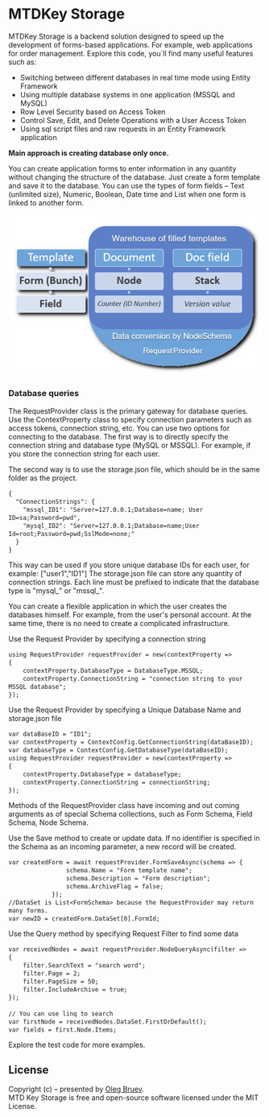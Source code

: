 # MTDKey Storage

MTDKey Storage is a backend solution designed to speed up the development of forms-based applications. For example, web applications for order management.
Explore this code, you`ll find many useful features such as:
-	Switching between different databases in real time mode using Entity Framework
-	Using multiple database systems in one application (MSSQL and MySQL)
-	Row Level Security based on Access Token 
-	Control Save, Edit, and Delete Operations with a User Access Token
-	Using sql script files and raw requests in an Entity Framework application

<p>
  <strong>Main approach is creating database only once.</strong>
</p>
You can create application forms to enter information in any quantity without changing the structure of the database. Just create a form template and save it to the database. You can use the types of form fields – Text (unlimited size), Numeric, Boolean, Date time and List when one form is linked to another form.
<p align="center">
  <img src="./img/schema.png" />
  </p>

### Database queries

The RequestProvider class is the primary gateway for database queries. Use the ContextProperty class to specify connection parameters such as access tokens, connection string, etc. 
You can use two options for connecting to the database.
The first way is to directly specify the connection string and database type (MySQL or MSSQL). For example, if you store the connection string for each user.

<p>
  The second way is to use the storage.json file, which should be in the same folder as the project.
</p>

    {
      "ConnectionStrings": {
        "mssql_ID1": "Server=127.0.0.1;Database=name; User ID=sa;Password=pwd",
        "mysql_ID2": "Server=127.0.0.1;Database=name;User Id=root;Password=pwd;SslMode=none;"
      }
    }

This way can be used if you store unique database IDs for each user, for example: ["user1","ID1"]
The storage.json file can store any quantity of connection strings. Each line must be prefixed to indicate that the database type is "mysql_" or "mssql_".

You can create a flexible application in which the user creates the databases himself. For example, from the user's personal account. At the same time, there is no need to create a complicated infrastructure.

<p>
Use the Request Provider by specifying a connection string  
</p>

    using RequestProvider requestProvider = new(contextProperty =>
    {
        contextProperty.DatabaseType = DatabaseType.MSSQL;
        contextProperty.ConnectionString = "connection string to your MSSQL database";
    });
<p>
  Use the Request Provider by specifying a Unique Database Name and storage.json file
  </p>
  
    var dataBaseID = "ID1";
    var contextProperty = ContextConfig.GetConnectionString(dataBaseID);
    var databaseType = ContextConfig.GetDatabaseType(dataBaseID);
    using RequestProvider requestProvider = new(contextProperty =>
    {
        contextProperty.DatabaseType = databaseType;
        contextProperty.ConnectionString = connectionString;
    });

Methods of the RequestProvider class have incoming and out coming arguments as of special Schema collections, such as Form Schema, Field Schema, Node Schema. 

<p>
  Use the Save method to create or update data. If no identifier is specified in the Schema as an incoming parameter, a new record will be created.
</p>

    var createdForm = await requestProvider.FormSaveAsync(schema => {
                    schema.Name = "Form template name";
                    schema.Description = "Form description";
                    schema.ArchiveFlag = false;
                });
    //DataSet is List<FormSchema> because the RequestProvider may return many forms.
    var newID = createdForm.DataSet[0].FormId;

<p>
  Use the Query method by specifying Request Filter to find some data 
</p>

    var receivedNodes = await requestProvider.NodeQueryAsync(filter =>
    {
        filter.SearchText = "search word";
        filter.Page = 2;
        filter.PageSize = 50;
        filter.IncludeArchive = true;
    });

    // You can use linq to search 
    var firstNode = receivedNodes.DataSet.FirstOrDefault();
    var fields = first.Node.Items;
    
Explore the test code for more examples.

## License    
Copyright (c) – presented by [Oleg Bruev](https://github.com/olegbruev/).  
MTD Key Storage is free and open-source software licensed under the MIT License.



